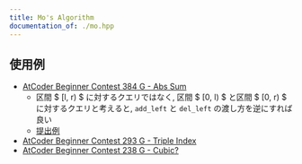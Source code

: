 ```yaml
---
title: Mo's Algorithm
documentation_of: ./mo.hpp
---
```


## 使用例

- [AtCoder Beginner Contest 384 G - Abs Sum](https://atcoder.jp/contests/abc384/tasks/abc384_g)
    - 区間 $ [l, r) $ に対するクエリではなく, 区間 $ [0, l) $ と区間 $ [0, r) $ に対するクエリと考えると, `add_left` と `del_left` の渡し方を逆にすれば良い
    - [提出例](https://atcoder.jp/contests/abc384/submissions/60852613)
- [AtCoder Beginner Contest 293 G - Triple Index](https://atcoder.jp/contests/abc293/tasks/abc293_g)
- [AtCoder Beginner Contest 238 G - Cubic?](https://atcoder.jp/contests/abc238/tasks/abc238_g)
